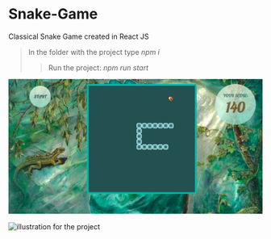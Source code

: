 # Snake-Game

Classical Snake Game created in React JS

> In the folder with the project type *npm i*
> >Run the project: *npm run start*

![illustration for the project](https://github.com/ElenaSinko/Snake-Game/blob/master/snake-game/src/img/page-examples/game-page.png)

![illustration for the project](https://github.com/ElenaSinko/Snake-Game/tree/master/snake-game/src/img/page-examples/score-page.png)
